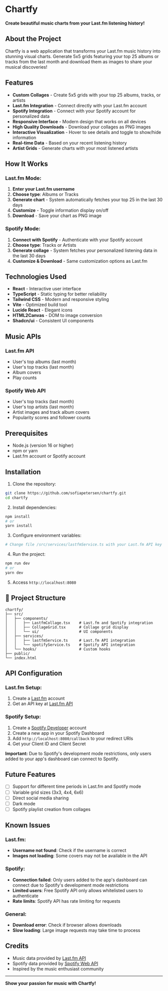 # Chartfy

**Create beautiful music charts from your Last.fm listening history!**

## About the Project

Chartfy is a web application that transforms your Last.fm music history into stunning visual charts. Generate 5x5 grids featuring your top 25 albums or tracks from the last month and download them as images to share your musical discoveries!

## Features

-  **Custom Collages** - Create 5x5 grids with your top 25 albums, tracks, or artists
-  **Last.fm Integration** - Connect directly with your Last.fm account
-  **Spotify Integration** - Connect with your Spotify account for personalized data
-  **Responsive Interface** - Modern design that works on all devices
-  **High Quality Downloads** - Download your collages as PNG images
-  **Interactive Visualization** - Hover to see details and toggle to show/hide information
-  **Real-time Data** - Based on your recent listening history
-  **Artist Grids** - Generate charts with your most listened artists

## How It Works

### Last.fm Mode:
1. **Enter your Last.fm username**
2. **Choose type**: Albums or Tracks
3. **Generate chart** - System automatically fetches your top 25 in the last 30 days
4. **Customize** - Toggle information display on/off
5. **Download** - Save your chart as PNG image

### Spotify Mode:
1. **Connect with Spotify** - Authenticate with your Spotify account
2. **Choose type**: Tracks or Artists
3. **Generate collage** - System fetches your personalized listening data in the last 30 days
4. **Customize & Download** - Same customization options as Last.fm

## Technologies Used

- **React** - Interactive user interface
- **TypeScript** - Static typing for better reliability
- **Tailwind CSS** - Modern and responsive styling
- **Vite** - Optimized build tool
- **Lucide React** - Elegant icons
- **HTML2Canvas** - DOM to image conversion
- **Shadcn/ui** - Consistent UI components

## Music APIs

### Last.fm API
- User's top albums (last month)
- User's top tracks (last month)
- Album covers
- Play counts

### Spotify Web API
- User's top tracks (last month)
- User's top artists (last month)
- Artist images and track album covers
- Popularity scores and follower counts

## Prerequisites

- Node.js (version 16 or higher)
- npm or yarn
- Last.fm account or Spotify account

## Installation

1. Clone the repository:
```bash
git clone https://github.com/sofiapetersen/chartfy.git
cd chartfy
```

2. Install dependencies:
```bash
npm install
# or
yarn install
```

3. Configure environment variables:
```bash
# Change file /src/services/lastfmService.ts with your Last.fm API key
```

4. Run the project:
```bash
npm run dev
# or
yarn dev
```

5. Access `http://localhost:8080`

## 📁 Project Structure

```
chartfy/
├── src/
│   ├── components/
│   │   ├── LastfmCollage.tsx    # Last.fm and Spotify integration  
│   │   ├── CollageGrid.tsx      # Collage grid display
│   │   └── ui/                  # UI components
│   ├── services/
│   │   ├── lastfmService.ts     # Last.fm API integration
│   │   └── spotifyService.ts    # Spotify API integration
│   └── hooks/                   # Custom hooks
├── public/
└── index.html
```

## API Configuration

### Last.fm Setup:
1. Create a [Last.fm](https://www.last.fm) account
2. Get an API key at [Last.fm API](https://www.last.fm/api)

### Spotify Setup:
1. Create a [Spotify Developer](https://developer.spotify.com) account
2. Create a new app in your Spotify Dashboard
3. Add `http://localhost:8080/callback` to your redirect URIs
4. Get your Client ID and Client Secret

**Important:** Due to Spotify's development mode restrictions, only users added to your app's dashboard can connect to Spotify.

## Future Features

- [ ] Support for different time periods in Last.fm and Spotify mode
- [ ] Variable grid sizes (3x3, 4x4, 6x6)
- [ ] Direct social media sharing
- [ ] Dark mode
- [ ] Spotify playlist creation from collages

## Known Issues

### Last.fm:
- **Username not found**: Check if the username is correct
- **Images not loading**: Some covers may not be available in the API

### Spotify:
- **Connection failed**: Only users added to the app's dashboard can connect due to Spotify's development mode restrictions
- **Limited users**: Free Spotify API only allows whitelisted users to authenticate
- **Rate limits**: Spotify API has rate limiting for requests

### General:
- **Download error**: Check if browser allows downloads
- **Slow loading**: Large image requests may take time to process

## Credits

- Music data provided by [Last.fm API](https://www.last.fm/api)
- Spotify data provided by [Spotify Web API](https://developer.spotify.com/documentation/web-api)
- Inspired by the music enthusiast community

---

**Show your passion for music with Chartfy!** 
